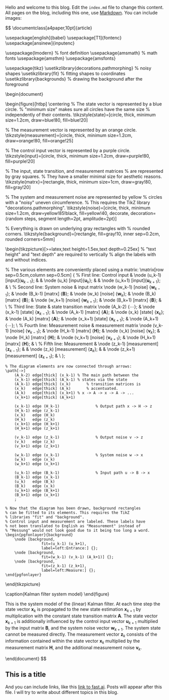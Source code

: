 Hello and welcome to this blog. Edit the `index.md` file to change this content. All pages on the blog, including this one, use [Markdown](https://guides.github.com/features/mastering-markdown/). You can include images:

$$
\documentclass[a4paper,10pt]{article}

\usepackage[english]{babel}
\usepackage[T1]{fontenc}
\usepackage[ansinew]{inputenc}

\usepackage{lmodern}	% font definition
\usepackage{amsmath}	% math fonts
\usepackage{amsthm}
\usepackage{amsfonts}

\usepackage{tikz}
\usetikzlibrary{decorations.pathmorphing} % noisy shapes
\usetikzlibrary{fit}					% fitting shapes to coordinates
\usetikzlibrary{backgrounds}	% drawing the background after the foreground

\begin{document}

\begin{figure}[htbp]
\centering
% The state vector is represented by a blue circle.
% "minimum size" makes sure all circles have the same size
% independently of their contents.
\tikzstyle{state}=[circle,
                                    thick,
                                    minimum size=1.2cm,
                                    draw=blue!80,
                                    fill=blue!20]

% The measurement vector is represented by an orange circle.
\tikzstyle{measurement}=[circle,
                                                thick,
                                                minimum size=1.2cm,
                                                draw=orange!80,
                                                fill=orange!25]

% The control input vector is represented by a purple circle.
\tikzstyle{input}=[circle,
                                    thick,
                                    minimum size=1.2cm,
                                    draw=purple!80,
                                    fill=purple!20]

% The input, state transition, and measurement matrices
% are represented by gray squares.
% They have a smaller minimal size for aesthetic reasons.
\tikzstyle{matrx}=[rectangle,
                                    thick,
                                    minimum size=1cm,
                                    draw=gray!80,
                                    fill=gray!20]

% The system and measurement noise are represented by yellow
% circles with a "noisy" uneven circumference.
% This requires the TikZ library "decorations.pathmorphing".
\tikzstyle{noise}=[circle,
                                    thick,
                                    minimum size=1.2cm,
                                    draw=yellow!85!black,
                                    fill=yellow!40,
                                    decorate,
                                    decoration={random steps,
                                                            segment length=2pt,
                                                            amplitude=2pt}]

% Everything is drawn on underlying gray rectangles with
% rounded corners.
\tikzstyle{background}=[rectangle,
                                                fill=gray!10,
                                                inner sep=0.2cm,
                                                rounded corners=5mm]

\begin{tikzpicture}[>=latex,text height=1.5ex,text depth=0.25ex]
    % "text height" and "text depth" are required to vertically
    % align the labels with and without indices.
  
  % The various elements are conveniently placed using a matrix:
  \matrix[row sep=0.5cm,column sep=0.5cm] {
    % First line: Control input
    &
        \node (u_k-1) [input]{$\mathbf{u}_{k-1}$}; &
        &
        \node (u_k)   [input]{$\mathbf{u}_k$};     &
        &
        \node (u_k+1) [input]{$\mathbf{u}_{k+1}$}; &
        \\
        % Second line: System noise & input matrix
        \node (w_k-1) [noise] {$\mathbf{w}_{k-1}$}; &
        \node (B_k-1) [matrx] {$\mathbf{B}$};       &
        \node (w_k)   [noise] {$\mathbf{w}_k$};     &
        \node (B_k)   [matrx] {$\mathbf{B}$};       &
        \node (w_k+1) [noise] {$\mathbf{w}_{k+1}$}; &
        \node (B_k+1) [matrx] {$\mathbf{B}$};       &
        \\
        % Third line: State & state transition matrix
        \node (A_k-2)         {$\cdots$};           &
        \node (x_k-1) [state] {$\mathbf{x}_{k-1}$}; &
        \node (A_k-1) [matrx] {$\mathbf{A}$};       &
        \node (x_k)   [state] {$\mathbf{x}_k$};     &
        \node (A_k)   [matrx] {$\mathbf{A}$};       &
        \node (x_k+1) [state] {$\mathbf{x}_{k+1}$}; &
        \node (A_k+1)         {$\cdots$};           \\
        % Fourth line: Measurement noise & measurement matrix
        \node (v_k-1) [noise] {$\mathbf{v}_{k-1}$}; &
        \node (H_k-1) [matrx] {$\mathbf{H}$};       &
        \node (v_k)   [noise] {$\mathbf{v}_k$};     &
        \node (H_k)   [matrx] {$\mathbf{H}$};       &
        \node (v_k+1) [noise] {$\mathbf{v}_{k+1}$}; &
        \node (H_k+1) [matrx] {$\mathbf{H}$};       &
        \\
        % Fifth line: Measurement
        &
        \node (z_k-1) [measurement] {$\mathbf{z}_{k-1}$}; &
        &
        \node (z_k)   [measurement] {$\mathbf{z}_k$};     &
        &
        \node (z_k+1) [measurement] {$\mathbf{z}_{k+1}$}; &
        \\
    };
    
    % The diagram elements are now connected through arrows:
    \path[->]
        (A_k-2) edge[thick] (x_k-1)	% The main path between the
        (x_k-1) edge[thick] (A_k-1)	% states via the state
        (A_k-1) edge[thick] (x_k)		% transition matrices is
        (x_k)   edge[thick] (A_k)		% accentuated.
        (A_k)   edge[thick] (x_k+1)	% x -> A -> x -> A -> ...
        (x_k+1) edge[thick] (A_k+1)
        
        (x_k-1) edge (H_k-1)				% Output path x -> H -> z
        (H_k-1) edge (z_k-1)
        (x_k)   edge (H_k)
        (H_k)   edge (z_k)
        (x_k+1) edge (H_k+1)
        (H_k+1) edge (z_k+1)
        
        (v_k-1) edge (z_k-1)				% Output noise v -> z
        (v_k)   edge (z_k)
        (v_k+1) edge (z_k+1)
        
        (w_k-1) edge (x_k-1)				% System noise w -> x
        (w_k)   edge (x_k)
        (w_k+1) edge (x_k+1)
        
        (u_k-1) edge (B_k-1)				% Input path u -> B -> x
        (B_k-1) edge (x_k-1)
        (u_k)   edge (B_k)
        (B_k)   edge (x_k)
        (u_k+1) edge (B_k+1)
        (B_k+1) edge (x_k+1)
        ;
    
    % Now that the diagram has been drawn, background rectangles
    % can be fitted to its elements. This requires the TikZ
    % libraries "fit" and "background".
    % Control input and measurement are labeled. These labels have
    % not been translated to English as "Measurement" instead of
    % "Messung" would not look good due to it being too long a word.
    \begin{pgfonlayer}{background}
        \node [background,
                    fit=(u_k-1) (u_k+1),
                    label=left:Entrance:] {};
        \node [background,
                    fit=(w_k-1) (v_k-1) (A_k+1)] {};
        \node [background,
                    fit=(z_k-1) (z_k+1),
                    label=left:Measure:] {};
    \end{pgfonlayer}
\end{tikzpicture}

\caption{Kalman filter system model}
\end{figure}

This is the system model of the (linear) Kalman filter. At each time
step the state vector $\mathbf{x}_k$ is propagated to the new state
estimation $\mathbf{x}_{k+1}$ by multiplication with the constant state
transition matrix $\mathbf{A}$. The state vector $\mathbf{x}_{k+1}$ is
additionally influenced by the control input vector $\mathbf{u}_{k+1}$
multiplied by the input matrix $\mathbf{B}$, and the system noise vector
$\mathbf{w}_{k+1}$. The system state cannot be measured directly. The
measurement vector $\mathbf{z}_k$ consists of the information contained
within the state vector $\mathbf{x}_k$ multiplied by the measurement
matrix $\mathbf{H}$, and the additional measurement noise $\mathbf{v}_k$.

\end{document}
$$

## This is a title

And you can include links, like this [link to fast.ai](https://www.fast.ai). Posts will appear after this file. 
I will try to write about different topics in this blog.
